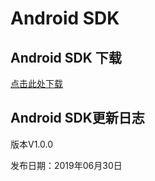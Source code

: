 # Android SDK

## Android SDK 下载

[点击此处下载](https://linkedme.cc/sdk/linkaccount/linkaccount_android_1.0.0.zip)

## Android SDK更新日志

版本V1.0.0

发布日期：2019年06月30日



